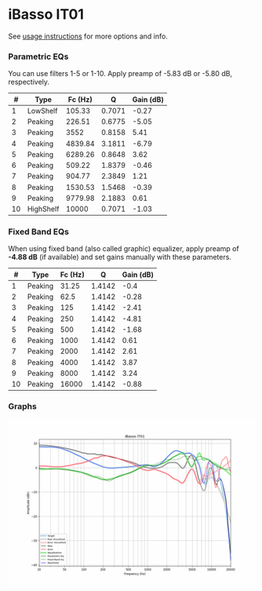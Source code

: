 # iBasso IT01
See [usage instructions](https://github.com/jaakkopasanen/AutoEq#usage) for more options and info.

### Parametric EQs
You can use filters 1-5 or 1-10. Apply preamp of -5.83 dB or -5.80 dB, respectively.

|   # | Type      |   Fc (Hz) |      Q |   Gain (dB) |
|-----|-----------|-----------|--------|-------------|
|   1 | LowShelf  |    105.33 | 0.7071 |       -0.27 |
|   2 | Peaking   |    226.51 | 0.6775 |       -5.05 |
|   3 | Peaking   |   3552    | 0.8158 |        5.41 |
|   4 | Peaking   |   4839.84 | 3.1811 |       -6.79 |
|   5 | Peaking   |   6289.26 | 0.8648 |        3.62 |
|   6 | Peaking   |    509.22 | 1.8379 |       -0.46 |
|   7 | Peaking   |    904.77 | 2.3849 |        1.21 |
|   8 | Peaking   |   1530.53 | 1.5468 |       -0.39 |
|   9 | Peaking   |   9779.98 | 2.1883 |        0.61 |
|  10 | HighShelf |  10000    | 0.7071 |       -1.03 |

### Fixed Band EQs
When using fixed band (also called graphic) equalizer, apply preamp of **-4.88 dB** (if available) and set gains manually with these parameters.

|   # | Type    |   Fc (Hz) |      Q |   Gain (dB) |
|-----|---------|-----------|--------|-------------|
|   1 | Peaking |     31.25 | 1.4142 |       -0.4  |
|   2 | Peaking |     62.5  | 1.4142 |       -0.28 |
|   3 | Peaking |    125    | 1.4142 |       -2.41 |
|   4 | Peaking |    250    | 1.4142 |       -4.81 |
|   5 | Peaking |    500    | 1.4142 |       -1.68 |
|   6 | Peaking |   1000    | 1.4142 |        0.61 |
|   7 | Peaking |   2000    | 1.4142 |        2.61 |
|   8 | Peaking |   4000    | 1.4142 |        3.87 |
|   9 | Peaking |   8000    | 1.4142 |        3.24 |
|  10 | Peaking |  16000    | 1.4142 |       -0.88 |

### Graphs
![](./iBasso%20IT01.png)
